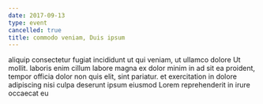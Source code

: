 ```yaml
---
date: 2017-09-13
type: event
cancelled: true
title: commodo veniam, Duis ipsum
---
```

aliquip consectetur fugiat incididunt ut qui veniam, ut ullamco dolore Ut mollit. laboris enim cillum labore magna ex dolor minim in ad sit ea proident, tempor officia dolor non quis elit, sint pariatur. et exercitation in dolore adipiscing nisi culpa deserunt ipsum eiusmod Lorem reprehenderit in irure occaecat eu